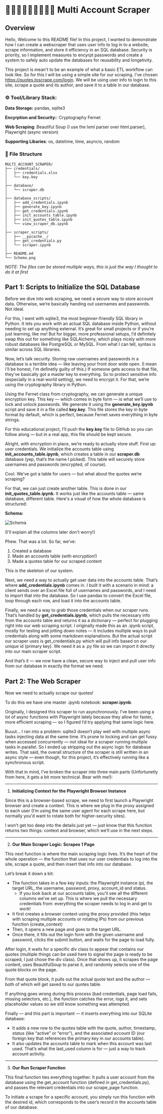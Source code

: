 # 🙋🏼‍♂️🙋🏽‍♂️🙋🏽‍♀️ Multi Account Scraper 

## Overview
Hello, Welcome to this README file! In this project, I wanted to demonstrate how I can create a webscraper that uses user info to log in to a website, scrape information, and store it efficiency in an SQL database. Security is priority, so I implement measures to encyrpt passwords and create a system to safely auto update the databases for reusability and longetivity.

This project is mean't to be an example of what a basic ETL workflow can look like. So for this I will be using a simple site for our scraping. I've chosen https://quotes.toscrape.com/login. We will be using user info to login to this site, scrape a quote and its author, and save it to a table in our database.


### ⚙️ Tool/Library Stack:

**Data Storage:** pandas, sqlite3

**Encyrption and Security:**: Cryptography Fernet

**Web Scraping**: Beautiful Soup (I use the lxml parser over html.parser), Playwright (async version)

**Supporting Libaries**: os, datetime, time, asyncio, random

### 📂 File Structure

```
MULTI_ACCOUNT_SCRAPER/
├── credentials/
│   ├── credentials.xlsx
│   └── key.key
│
├── database/
│   └── scraper.db
│
├── database_scripts/
│   ├── add_credentials.ipynb
│   ├── generate_key.ipynb
│   ├── get_credentials.ipynb
│   ├── init_accounts_table.ipynb
│   ├── init_quotes_table.ipynb
│   └── view_scraper_db.ipynb
│
├── scraper_scripts/
│   ├── __pycache__/
│   ├── get_credentials.py
│   └── scraper.ipynb
│
├── README.md
└── Schema.png
```

*NOTE: The files can be stored multiple ways, this is just the way I thought to do it at first* 

## Part 1: Scripts to Initialize the SQL Database

Before we dive into web scraping, we need a secure way to store account data. Otherwise, we’re basically handing out usernames and passwords. Not ideal.

For this, I went with sqlite3, the most beginner-friendly SQL library in Python. It lets you work with an actual SQL database inside Python, without needing to set up anything external. It’s great for small projects or if you’re just learning, like me! But for bigger, more professional setups, I’d definitely swap this out for something like SQLAlchemy, which plays nicely with more robust databases like PostgreSQL or MySQL. From what I can tell, syntax is similar across SQL libraries.

Now, let’s talk security. Storing raw usernames and passwords in a database is a terrible idea — like leaving your front door wide open. (I mean i'll be honest, I'm definetly guilty of this.) If someone gets access to that file, they’ve basically got a master key to everything. So to protect sensitive info (especially in a real-world setting), we need to encrypt it. For that, we’re using the cryptography library in Python.

Using the Fernet class from cryptography, we can generate a unique encryption key. This key — which comes in byte form — is what we’ll use to lock and unlock passwords. We generate it using the **generate_key.ipynb** script and save it in a file called **key.key**. This file stores the key in byte format by default, which is perfect, because Fernet saves everything in byte strings.

For this educational project, I’ll push the **key.key** file to GitHub so you can follow along — but in a real app, this file should be kept secure.

Alright, with encryption in place, we’re ready to actually store stuff. First up: user credentials. We initialize the accounts table using **init_accounts_table.ipynb**, which creates a table in our **scraper.db** database (yep, that’s the name I picked). This table will securely store usernames and passwords (encrypted, of course).

Cool. We’ve got a table for users — but what about the quotes we’re scraping?

For that, we can just create another table. This is done in our **init_quotes_table.ipynb**. It works just like the accounts table — same database, different table. Here's a visual of how the whole database is structured:

**Schema:**

![Schema](Schema.png)

(I'll explain all the columns later don't worry!)

Phew. That was a lot. So far, we’ve:

1. Created a database
2. Made an accounts table (with encryption!)
3. Made a quotes table for our scraped content

This is the skeleton of our system.

Next, we need a way to actually get user data into the accounts table. That’s where **add_credentials.ipynb** comes in. I built it with a scenario in mind: a client sends over an Excel file full of usernames and passwords, and I need to import that into the database. So I use pandas to convert the Excel file, loop through each row, and load it into the accounts table.

Finally, we need a way to grab those credentials when our scraper runs. That’s handled by **get_credentials.ipynb**, which pulls the necessary info from the accounts table and returns it as a dictionary — perfect for plugging right into our web scraping script. I originally made this as an .ipynb script, mostly for testing and jotting down notes — it includes multiple ways to pull credentials along with some markdown explanations. But the actual script our scraper uses is get_credentials.py which will pull info based on our unique id (primary key). We need it as a .py file so we can import it directly into our main scraper script.

And that’s it — we now have a clean, secure way to inject and pull user info from our database in exactly the format we need.

## Part 2: The Web Scraper

Now we need to actually scrape our quotes!

To do this we have one master .ipynb notebook: **scraper.ipynb**. 

Originally, I designed this scraper to run asynchronously. I’ve been using a lot of async functions with Playwright lately because they allow for faster, more efficient scraping — so I figured I’d try applying that same logic here.

Buuut... I ran into a problem: sqlite3 doesn’t play well with multiple async tasks injecting data at the same time. It’s prone to locking and can get fussy when accessed concurrently — not ideal for a scraper running multiple tasks in parallel. So I ended up stripping out the async logic for database writes. That said, the overall structure of the scraper is still written in an async style — even though, for this project, it’s effectively running like a synchronous script.

With that in mind, I’ve broken the scraper into three main parts (Unfortunetly from here, it gets a bit more technical. Bear with me!):

---

1. **Initializing Context for the Playwright Browser Instance**

Since this is a browser-based scrape, we need to first launch a Playwright browser and create a context. This is where we plug in the proxy assigned to each user (I’m using the same user agent for each scrape here, but normally you'd want to rotate both for higher-security sites). 

I won’t get too deep into the details just yet — just know that this function returns two things: context and browser, which we’ll use in the next steps.

---

2. **Our Main Scraper Logic: Scrapes 1 Page**

This next function is where the main scraping logic lives. It’s the heart of the whole operation — the function that uses our user credentials to log into the site, scrape a quote, and then insert that info into our database.

Let’s break it down a bit:

- The function takes in a few key inputs: the Playwright instance (p), the target URL, the username, password, proxy, account_id and status.
    - If you look back at our accounts table, you'll see all the different columns we’ve set up. This is where we pull the necessary credentials from: everything the scraper needs to log in and get to work!
- It first creates a browser context using the proxy provided (this helps with scraping multiple accounts or rotating IPs) from our previous function (create_context)
- Then, it opens a new page and goes to the target URL.
- Once there, it fills out the login form with the given username and password, clicks the submit button, and waits for the page to load fully.

After login, it waits for a specific div class to appear that contains our quotes (multiple things can be used here to signal the page is ready to be scraped, I just chose the div class). Once that shows up, it scrapes the page content, uses BeautifulSoup to parse it, and randomly selects one of the quote blocks on the page.

From that quote block, it pulls out the actual quote text and the author — both of which will get saved to our quotes table.

If anything goes wrong during this process (bad credentials, page load fails, missing selectors, etc.), the function catches the error, logs it, and sets placeholder values so we still know something was attempted.

Finally — and this part is important — it inserts everything into our SQLite database:

- It adds a new row to the quotes table with the quote, author, timestamp, status (like “active” or “error”), and the associated account ID (our foreign key that references the primary key in our accounts table).
- It also updates the accounts table to mark when this account was last used. That’s what the last_used column is for — just a way to track account activity.

---

3. **Our Run Scraper Function**

This final function ties everything together. It pulls a user account from the database using the get_account function (defined in get_credentials.py), and passes the relevant credentials into our scrape_page function.

To initiate a scrape for a specific account, you simply run this function with the desired id, which corresponds to the user’s record in the accounts table of our database.










